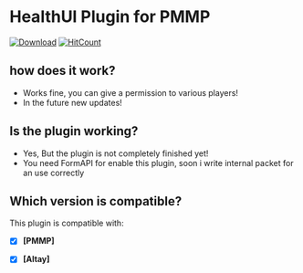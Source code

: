 # HealthUI Plugin for PMMP

[![Download](https://img.shields.io/badge/download-latest-blue.svg)]()
[![HitCount](http://hits.dwyl.io/SuperKali/HealthUI.svg)](http://hits.dwyl.io/SuperKali/HealthUI)

## how does it work?
* Works fine, you can give a permission to various players!
* In the future new updates!

## Is the plugin working?

* Yes, But the plugin is not completely finished yet!
* You need FormAPI for enable this plugin, soon i write internal packet for an use correctly

## Which version is compatible?

This plugin is compatible with:
- [x] **[PMMP]**
- [x] **[Altay]**

